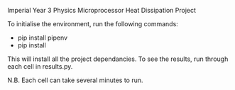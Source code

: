 Imperial Year 3 Physics Microprocessor Heat Dissipation Project

To initialise the environment, run the following commands:

- pip install pipenv
- pip install

This will install all the project dependancies. To see the results, run through each
cell in results.py.

N.B. Each cell can take several minutes to run.
